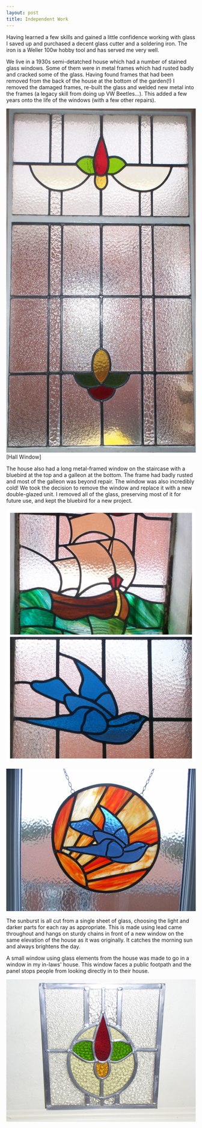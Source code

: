```yaml
---
layout: post
title: Independent Work
---
```


Having learned a few skills and gained a little confidence working with glass I saved up and purchased a decent glass cutter and a soldering iron. The iron is a Weller 100w hobby tool and has served me very well.

We live in a 1930s semi-detatched house which had a number of stained glass windows. Some of them were in metal frames which had rusted badly and cracked some of the glass. Having found frames that had been removed from the back of the house at the bottom of the garden(!) I removed the damaged frames, re-built the glass and welded new metal into the frames  (a legacy skill from doing up VW Beetles...). This added a few years onto the life of the windows (with a few other repairs). 

![Hall Window](https://github.com/Harrysdad2/Harrysdad2.github.io/blob/master/images/Hall%20Window.JPG?raw=true)[Hall Window]

The house also had a long metal-framed window on the staircase with a bluebird at the top and a galleon at the bottom. The frame had badly rusted and most of the galleon was beyond repair. The window was also incredibly cold! We took the decision to remove the window and replace it with a new double-glazed unit. I removed all of the glass, preserving most of it for future use, and kept the bluebird for a new project.

![Bluebird](https://github.com/Harrysdad2/Harrysdad2.github.io/blob/master/images/Galleon%20Bird.jpg?raw=true)

![Bluebird Sunburst](https://github.com/Harrysdad2/Harrysdad2.github.io/blob/master/images/Bluebird.jpg?raw=true)

The sunburst is all cut from a single sheet of glass, choosing the light and darker parts for each ray as appropriate. This is made using lead came throughout and hangs on sturdy chains in front of a new window on the same elevation of the house as it was originally. It catches the morning sun and always brightens the day.

A small window using glass elements from the house was made to go in a window in my in-laws' house. This window faces a public footpath and the panel stops people from looking directly in to their house.

![Small Panel Saddleworth](https://github.com/Harrysdad2/Harrysdad2.github.io/blob/master/images/Small%20Saddleworth.jpg?raw=true)
